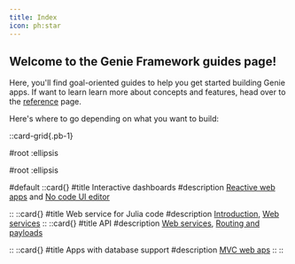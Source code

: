 ```yaml
---
title: Index
icon: ph:star
---
```



## Welcome to the Genie Framework guides page! 

Here, you'll find goal-oriented guides to help you get started building Genie apps. If want to learn learn more about concepts and features, head over to the [reference](/reference) page.

Here's where to go depending on what you want to build:

::card-grid{.pb-1}

#root
:ellipsis

#root
:ellipsis

#default
  ::card{}
  #title
Interactive dashboards
  #description
[Reactive web apps](/guides/app-templates/reactive-web-apps.md) and [No code UI editor](/guides/no-code-ui-editor)

  ::
  ::card{}
  #title
Web service for Julia code
  #description
[Introduction](/guides/introduction), [Web services](/guides/app-templates/web-services)
  ::
  ::card{}
  #title
API
  #description
[Web services](/guides/app-templates/web-services), 
[Routing and payloads](/guides/routing-and-payloads)

  ::
  ::card{}
  #title
Apps with database support
  #description
[MVC web aps](guides/app-templates/MVC-web-apps)
  ::
::
<!-- Here's what each guides section covers: -->
<!---->
<!-- - **Introduction**: installation, management and running Genie apps. -->
<!-- - **App templates**: how to structure your code according to the type of app you're building. -->
<!-- - **Routing and payloads**: handling information transmission over an URL or HTTP request. -->
<!-- - **Advanced**: using websockets for two-way communication between server and browser. -->
<!-- - **No code UI editor**: using Genie Builder to design UIs without any HTML or Javascript. -->
<!---->

